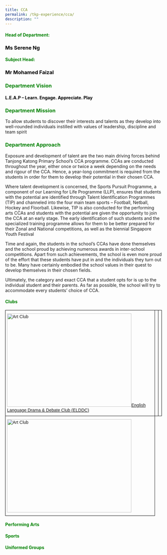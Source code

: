 ```yaml
---
title: CCA
permalink: /tkp-experience/cca/
description: ""
---
```

<h4 style="color:green">Head of Department:</h4>

<h3 style="color:black">Ms Serene Ng</h3>

<h4 style="color:green">Subject Head:</h4>

<h3 style="color:black">Mr Mohamed Faizal</h3>

<h3 style="color:green">Department Vision</h3>

<h4 style="color:black">L.E.A.P – Learn. Engage. Appreciate. Play</h4>

<h3 style="color:green">Department Mission</h3>

To allow students to discover their interests and talents as they develop into well-rounded individuals instilled with values of leadership, discipline and team spirit

<h3 style="color:green">Department Approach</h3>

Exposure and development of talent are the two main driving forces behind Tanjong Katong Primary School’s CCA programme. CCAs are conducted throughout the year, either once or twice a week depending on the needs and rigour of the CCA. Hence, a year-long commitment is required from the students in order for them to develop their potential in their chosen CCA.

  

Where talent development is concerned, the Sports Pursuit Programme, a component of our Learning for Life Programme (LLP), ensures that students with the potential are identified through Talent Identification Programmes (TIP) and channeled into the four main team sports – Football, Netball, Hockey and Floorball. Likewise, TIP is also conducted for the performing arts CCAs and students with the potential are given the opportunity to join the CCA at an early stage. The early identification of such students and the specialized training programme allows for them to be better prepared for their Zonal and National competitions, as well as the biennial Singapore Youth Festival

  

Time and again, the students in the school’s CCAs have done themselves and the school proud by achieving numerous awards in inter-school competitions. Apart from such achievements, the school is even more proud of the effort that these students have put in and the individuals they turn out to be. Many have certainly embodied the school values in their quest to develop themselves in their chosen fields.

  

Ultimately, the category and exact CCA that a student opts for is up to the individual student and their parents. As far as possible, the school will try to accommodate every students’ choice of CCA.

<h4 style="color:green">Clubs</h4>

<style type="text/css">
.tg  {border-collapse:collapse;border-spacing:0;}
.tg td{border-color:black;border-style:solid;border-width:1px;font-family:Arial, sans-serif;font-size:14px;
  overflow:hidden;padding:10px 5px;word-break:normal;}
.tg th{border-color:black;border-style:solid;border-width:1px;font-family:Arial, sans-serif;font-size:14px;
  font-weight:normal;overflow:hidden;padding:10px 5px;word-break:normal;}
.tg .tg-0lax{text-align:left;vertical-align:top}
</style>
<table class="tg">
<thead>
  <tr>
    <td class="tg-0lax"><a href="tkp-experience/cca/clubs/english-language-drama-n-debate-club-elddc"><img src="https://www.tablesgenerator.com/images/Introduction%20to%20clay%20art.jpeg" alt="Art Club" width="400" height="300"></a><a href="tkp-experience/cca/clubs/english-language-drama-n-debate-club-elddc">English Language Drama &amp; Debate Club (ELDDC)</a></td>
    <td class="tg-0lax"></td>
    <td class="tg-0lax"></td>
  </tr>
	 <tr>
    <td class="tg-0lax"><img src="https://www.tablesgenerator.com/images/Introduction%20to%20clay%20art.jpeg" alt="Art Club" width="400" height="300"></td>
  </tr>
</thead>
</table>

<h4 style="color:green">Performing Arts</h4>

<h4 style="color:green">Sports</h4>

<h4 style="color:green">Uniformed Groups</h4>
